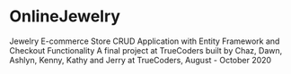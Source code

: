 # OnlineJewelry
Jewelry E-commerce Store CRUD Application with Entity Framework and Checkout Functionality
A final project at TrueCoders built by Chaz, Dawn, Ashlyn, Kenny, Kathy and Jerry at TrueCoders, August - October 2020
